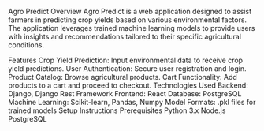 Agro Predict
Overview
Agro Predict is a web application designed to assist farmers in predicting crop yields based on various environmental factors. The application leverages trained machine learning models to provide users with insights and recommendations tailored to their specific agricultural conditions.

Features
Crop Yield Prediction: Input environmental data to receive crop yield predictions.
User Authentication: Secure user registration and login.
Product Catalog: Browse agricultural products.
Cart Functionality: Add products to a cart and proceed to checkout.
Technologies Used
Backend: Django, Django Rest Framework
Frontend: React
Database: PostgreSQL
Machine Learning: Scikit-learn, Pandas, Numpy
Model Formats: .pkl files for trained models
Setup Instructions
Prerequisites
Python 3.x
Node.js
PostgreSQL

